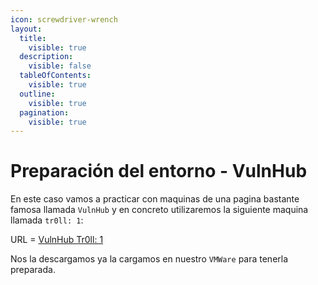 ```yaml
---
icon: screwdriver-wrench
layout:
  title:
    visible: true
  description:
    visible: false
  tableOfContents:
    visible: true
  outline:
    visible: true
  pagination:
    visible: true
---
```


# Preparación del entorno - VulnHub

En este caso vamos a practicar con maquinas de una pagina bastante famosa llamada `VulnHub` y en concreto utilizaremos la siguiente maquina llamada `tr0ll: 1`:

URL = [VulnHub Tr0ll: 1](https://www.vulnhub.com/entry/tr0ll-1,100/)

Nos la descargamos ya la cargamos en nuestro `VMWare` para tenerla preparada.
